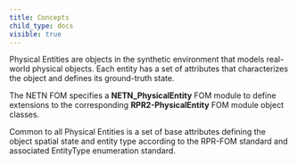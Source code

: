 ```yaml
---
title: Concepts
child_type: docs
visible: true
---
```


Physical Entities are objects in the synthetic environment that models real-world physical objects. Each entity has a set of attributes that characterizes the object and defines its ground-truth state.

The NETN FOM specifies a **NETN_PhysicalEntity** FOM module to define extensions to the corresponding **RPR2-PhysicalEntity** FOM module object classes.

Common to all Physical Entities is a set of base attributes defining the object spatial state and entity type according to the RPR-FOM standard and associated EntityType enumeration standard.